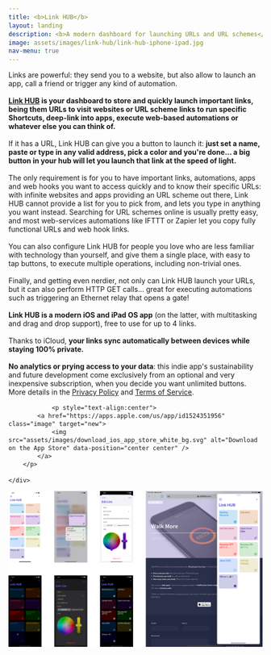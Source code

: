 ```yaml
---
title: <b>Link HUB</b>
layout: landing
description: <b>A modern dashboard for launching URLs and URL schemes</b>
image: assets/images/link-hub/link-hub-iphone-ipad.jpg
nav-menu: true
---
```


<!-- Main -->
<div id="main">

<!-- One -->
<section id="one">
	<div class="inner">
		<p>
			Links are powerful: they send you to a website, but also allow to launch an app, call a friend or trigger any kind of automation.<br><br><b><a href="https://apps.apple.com/us/app/id1524351956">Link HUB</a> is your dashboard to store and quickly launch important links, being them URLs to visit websites or URL scheme links to run specific Shortcuts, deep-link into apps, execute web-based automations or whatever else you can think of.</b><br><br>If it has a URL, Link HUB can give you a button to launch it: <b>just set a name, paste or type in any valid address, pick a color and you're done... a big button in your hub will let you launch that link at the speed of light.</b><br><br>The only requirement is for you to have important links, automations, apps and web hooks you want to access quickly and to know their specific URLs: with infinite websites and apps providing an URL scheme out there, Link HUB cannot provide a list for you to pick from, and lets you type in anything you want instead. Searching for URL schemes online is usually pretty easy, and most web-services automations like IFTTT or Zapier let you copy fully functional URLs and web hook links.<br><br>You can also configure Link HUB for people you love who are less familiar with technology than yourself, and give them a single place, with easy to tap buttons, to execute multiple operations, including non-trivial ones.<br><br>Finally, and getting even nerdier, not only can Link HUB launch your URLs, but it can also perform HTTP GET calls... great for executing automations such as triggering an Ethernet relay that opens a gate!<br><br><b>Link HUB is a modern iOS and iPad OS app</b> (on the latter, with multitasking and drag and drop support), free to use for up to 4 links.<br><br>Thanks to iCloud, <b>your links sync automatically between devices while staying 100% private.</b><br><br><b>No analytics or prying access to your data</b>: this indie app's sustainability and future development come exclusively from an optional and very inexpensive subscription, when you decide you want unlimited buttons. More details in the <a href="{{ site.baseurl }}/privacy/linkhub_privacy_policy.html">Privacy Policy</a> and <a href="{{ site.baseurl }}/privacy/linkhub_terms_of_service.html">Terms of Service</a>.
		</p>
		
				<p style="text-align:center">
			<a href="https://apps.apple.com/us/app/id1524351956" class="image" target="new">
				<img src="assets/images/download_ios_app_store_white_bg.svg" alt="Download on the App Store" data-position="center center" />
			</a>
		</p>
		
	</div>
</section>
<img src="assets/images/link-hub/link-hub-screenshots.png" alt="" data-position="center center"/>
</div>